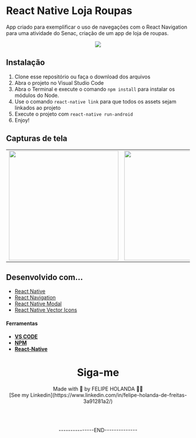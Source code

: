 # React Native Loja Roupas
App criado para exemplificar o uso de navegações com o React Navigation para uma atividade do Senac, criação de um app de loja de roupas.

<p align="center">
<img src="http://img.shields.io/static/v1?label=STATUS&message=EM%20DESENVOLVIMENTO&color=GREEN&style=for-the-badge"/>
</p>

## Instalação
1. Clone esse repositório ou faça o download dos arquivos
2. Abra o projeto no Visual Studio Code
3. Abra o Terminal e execute o comando `npm install` para instalar os módulos do Node.
4. Use o comando `react-native link` para que todos os assets sejam linkados ao projeto
5. Execute o projeto com `react-native run-android`
6. Enjoy!

## Capturas de tela

<table>
 <tr>
    <td><img width="300" src="" ></td>
    <td><img width="300" src="" ></td>
    <td><img width="300" src="" ></td>
    <td><img width="300" src="" ></td>
    <td><img width="300" src="" ></td>
  </tr>
</table>

## Desenvolvido com...

* [React Native](https://reactnative.dev)
* [React Navigation](https://reactnavigation.org)
* [React Native Modal](https://github.com/react-native-modal/react-native-modal)
* [React Native Vector Icons](https://github.com/oblador/react-native-vector-icons)


#### Ferramentas

  - [**VS CODE**](https://code.visualstudio.com/)
  - [**NPM**](https://npm.dev/)
  - [**React-Native**](https://npm.dev/)



  <h1 align="center">Siga-me</h1>
  <p align="center">Made with 💜 by FELIPE HOLANDA 👋🏻 <br>[See my Linkedin](https://www.linkedin.com/in/felipe-holanda-de-freitas-3a91281a2/)</p>
  
  <br><br>
  
   <p align="center">---------------END--------------</p>

